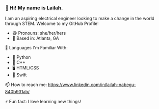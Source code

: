### 👋 Hi! My name is Lailah.
I am an aspiring electrical engineer looking to make a change in the world through STEM. Welcome to my GitHub Profile!

* 😄 Pronouns: she/her/hers
* 📍 Based in: Atlanta, GA

💬 Languages I'm Familiar With:
* 🐍 Python
* 👾 C++
* 🖥 HTML/CSS 
*  Swift

📫 How to reach me: https://www.linkedin.com/in/lailah-nabegu-840b931ab/

⚡ Fun fact: I love learning new things!

